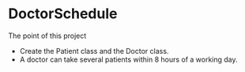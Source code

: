 # DoctorSchedule
The point of this project 
- Create the Patient class and the Doctor class. 
- A doctor can take several patients within 8 hours of a working day.
